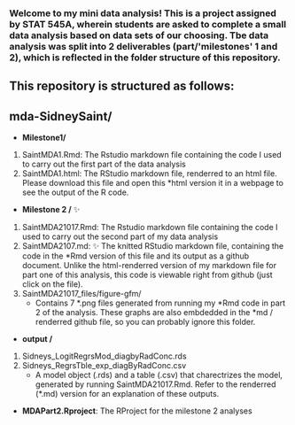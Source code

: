 

### Welcome to my mini data analysis! This is a project assigned by STAT 545A, wherein students are asked to complete a small data analysis based on data sets of our choosing. Tbe data analysis was split into 2 deliverables (part/'milestones' 1 and 2), which is reflected in the folder structure of this repository.

## This repository is structured as follows: 

## mda-SidneySaint/
*   **Milestone1/**
  1. SaintMDA1.Rmd: The Rstudio markdown file containing the code I used to carry out the first part of the data analysis
  2. SaintMDA1.html: The RStudio markdown file, renderred to an html file. Please download this file and open this *html version it in a webpage to see the output of the R code. 

*  **Milestone 2 /** :sparkles:
  1. SaintMDA21017.Rmd: The Rstudio markdown file containing the code I used to carry out the second part of my data analysis
  2. SaintMDA2107.md: :sparkles: The knitted RStudio markdown file, containing the code in the *Rmd version of this file and its output as a github document. Unlike the html-renderred version of my markdown file for part one of this analysis, this code is viewable right from github (just click on the file). 
  3. SaintMDA21017_files/figure-gfm/
     * Contains 7 *.png files generated from running my *Rmd code in part 2 of the analysis. These graphs are also embdedded in the *md / renderred github file, so you can probably ignore this folder.

*  **output /** 
  1. Sidneys_LogitRegrsMod_diagbyRadConc.rds
  2. Sidneys_RegrsTble_exp_diagByRadConc.csv
     * A model object (.rds) and a table (.csv) that charectrizes the model, generated by running SaintMDA21017.Rmd. Refer to the renderred (*.md) version for an explanation of these outputs. 

*  **MDAPart2.Rproject**: The RProject for the milestone 2 analyses
